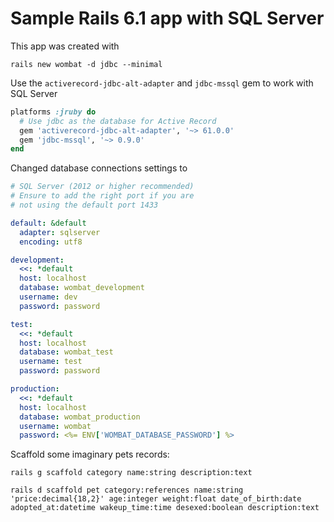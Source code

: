 # Sample Rails 6.1 app with SQL Server

This app was created with

```
rails new wombat -d jdbc --minimal
```

Use the `activerecord-jdbc-alt-adapter` and `jdbc-mssql` gem to work with SQL Server

```ruby
platforms :jruby do
  # Use jdbc as the database for Active Record
  gem 'activerecord-jdbc-alt-adapter', '~> 61.0.0'
  gem 'jdbc-mssql', '~> 0.9.0'
end
```

Changed database connections settings to


```yml
# SQL Server (2012 or higher recommended)
# Ensure to add the right port if you are
# not using the default port 1433

default: &default
  adapter: sqlserver
  encoding: utf8

development:
  <<: *default
  host: localhost
  database: wombat_development
  username: dev
  password: password

test:
  <<: *default
  host: localhost
  database: wombat_test
  username: test
  password: password

production:
  <<: *default
  host: localhost
  database: wombat_production
  username: wombat
  password: <%= ENV['WOMBAT_DATABASE_PASSWORD'] %>
```


Scaffold some imaginary pets records:


```
rails g scaffold category name:string description:text
```


```
rails d scaffold pet category:references name:string 'price:decimal{18,2}' age:integer weight:float date_of_birth:date adopted_at:datetime wakeup_time:time desexed:boolean description:text
```
